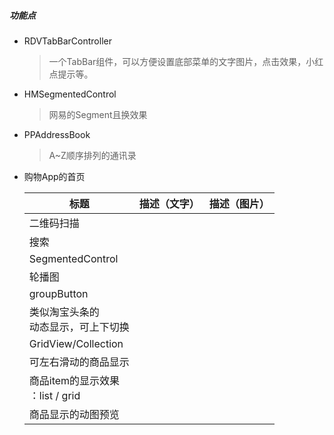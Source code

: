 ##### 功能点

- RDVTabBarController

  >  一个TabBar组件，可以方便设置底部菜单的文字图片，点击效果，小红点提示等。



- HMSegmentedControl

  > 网易的Segment且换效果

- PPAddressBook

  > A~Z顺序排列的通讯录 

- 购物App的首页

  | 标题                            | 描述（文字） | 描述（图片） |
  | ----------------------------- | ------ | ------ |
  | 二维码扫描                         |        |        |
  | 搜索                            |        |        |
  | SegmentedControl              |        |        |
  | 轮播图                           |        |        |
  | groupButton                   |        |        |
  | 类似淘宝头条的<br />动态显示，可上下切换       |        |        |
  | GridView/Collection           |        |        |
  | 可左右滑动的商品显示                    |        |        |
  | 商品item的显示效果<br />：list / grid |        |        |
  | 商品显示的动图预览                     |        |        |

  ​

  ​

